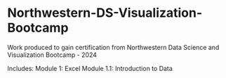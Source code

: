 # Northwestern-DS-Visualization-Bootcamp
Work produced to gain certification from Northwestern Data Science and Visualization Bootcamp - 2024

Includes: 
Module 1: Excel 
  Module 1.1: Introduction to Data
